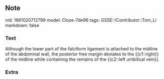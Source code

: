 ## Note
nid: 1661020712799
model: Cloze-7de96
tags: GSSE::!Contributor::Tom_Li
markdown: false

### Text
<div>
  Although the lower part of the falciform ligament is attached to
  the midline of the abdominal wall, the posterior free margin
  deviates to the {{c1::right}} of the midline while containing the
  remains of the {{c2::left umbilical vein}}.
</div>

### Extra

